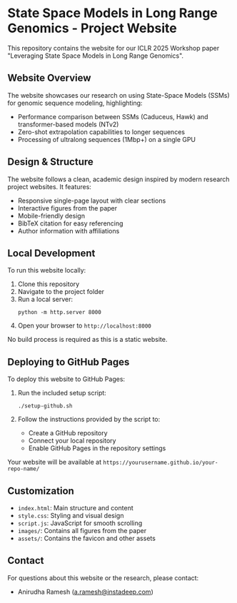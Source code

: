 # State Space Models in Long Range Genomics - Project Website

This repository contains the website for our ICLR 2025 Workshop paper "Leveraging State Space Models in Long Range Genomics".

## Website Overview

The website showcases our research on using State-Space Models (SSMs) for genomic sequence modeling, highlighting:

- Performance comparison between SSMs (Caduceus, Hawk) and transformer-based models (NTv2)
- Zero-shot extrapolation capabilities to longer sequences
- Processing of ultralong sequences (1Mbp+) on a single GPU

## Design & Structure

The website follows a clean, academic design inspired by modern research project websites. It features:

- Responsive single-page layout with clear sections
- Interactive figures from the paper
- Mobile-friendly design
- BibTeX citation for easy referencing
- Author information with affiliations

## Local Development

To run this website locally:

1. Clone this repository
2. Navigate to the project folder
3. Run a local server:
   ```
   python -m http.server 8000
   ```
4. Open your browser to `http://localhost:8000`

No build process is required as this is a static website.

## Deploying to GitHub Pages

To deploy this website to GitHub Pages:

1. Run the included setup script:
   ```
   ./setup-github.sh
   ```
   
2. Follow the instructions provided by the script to:
   - Create a GitHub repository
   - Connect your local repository
   - Enable GitHub Pages in the repository settings

Your website will be available at `https://yourusername.github.io/your-repo-name/`

## Customization

- `index.html`: Main structure and content
- `style.css`: Styling and visual design
- `script.js`: JavaScript for smooth scrolling
- `images/`: Contains all figures from the paper
- `assets/`: Contains the favicon and other assets

## Contact

For questions about this website or the research, please contact:
- Anirudha Ramesh (a.ramesh@instadeep.com) 